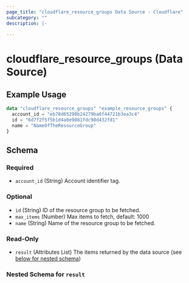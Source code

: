 ```yaml
---
page_title: "cloudflare_resource_groups Data Source - Cloudflare"
subcategory: ""
description: |-
  
---
```


# cloudflare_resource_groups (Data Source)



## Example Usage

```terraform
data "cloudflare_resource_groups" "example_resource_groups" {
  account_id = "eb78d65290b24279ba6f44721b3ea3c4"
  id = "6d7f2f5f5b1d4a0e9081fdc98d432fd1"
  name = "NameOfTheResourceGroup"
}
```

<!-- schema generated by tfplugindocs -->
## Schema

### Required

- `account_id` (String) Account identifier tag.

### Optional

- `id` (String) ID of the resource group to be fetched.
- `max_items` (Number) Max items to fetch, default: 1000
- `name` (String) Name of the resource group to be fetched.

### Read-Only

- `result` (Attributes List) The items returned by the data source (see [below for nested schema](#nestedatt--result))

<a id="nestedatt--result"></a>
### Nested Schema for `result`


